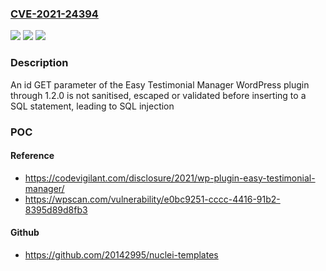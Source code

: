 ### [CVE-2021-24394](https://cve.mitre.org/cgi-bin/cvename.cgi?name=CVE-2021-24394)
![](https://img.shields.io/static/v1?label=Product&message=Easy%20Testimonial%20Manager&color=blue)
![](https://img.shields.io/static/v1?label=Version&message=1.2.0%3C%3D%201.2.0%20&color=brighgreen)
![](https://img.shields.io/static/v1?label=Vulnerability&message=CWE-89%20SQL%20Injection&color=brighgreen)

### Description

An id GET parameter of the Easy Testimonial Manager WordPress plugin through 1.2.0 is not sanitised, escaped or validated before inserting to a SQL statement, leading to SQL injection

### POC

#### Reference
- https://codevigilant.com/disclosure/2021/wp-plugin-easy-testimonial-manager/
- https://wpscan.com/vulnerability/e0bc9251-cccc-4416-91b2-8395d89d8fb3

#### Github
- https://github.com/20142995/nuclei-templates

